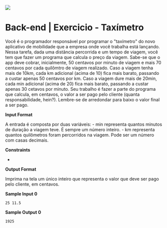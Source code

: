 ![](https://i.imgur.com/xG74tOh.png)

# Back-end | Exercicio - Taxímetro

Você é o programador responsável por programar o "taxímetro" do novo aplicativo de mobilidade que a empresa onde você trabalha está lançando. Nessa tarefa, dada uma distância percorrida e um tempo de viagem, você tem que fazer um programa que calcula o preço da viagem. Sabe-se que o app deve cobrar, inicialmente, 50 centavos por minuto de viagem e mais 70 centavos por cada quilômtro de viagem realizado. Caso a viagem tenha mais de 10km, cada km adicional (acima de 10) fica mais barato, passando a custar apenas 50 centavos por km. Caso a viagem dure mais de 20min, cada min adicional (acima de 20) fica mais barato, passando a custar apenas 30 cetavos por minuto. Seu trabalho é fazer a parte do programa que calcula, em centavos, o valor a ser pago pelo cliente (quanta responsabilidade, hein?). Lembre-se de arredondar para baixo o valor final a ser pago.

**Input Format**

A entrada é composta por duas variáveis: - min representa quantos minutos de duração a viagem teve. É sempre um número inteiro. - km representa quantos quilômetros foram percorridos na viagem. Pode ser um número com casas decimais.

**Constraints**

-

**Output Format**

Imprima na tela um único inteiro que representa o valor que deve ser pago pelo cliente, em centavos.

**Sample Input 0**

```
25 11.5
```

**Sample Output 0**

```
1925
```